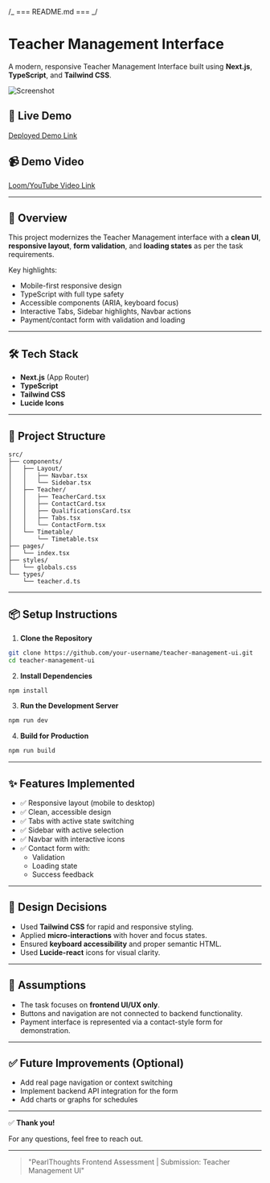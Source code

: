 /_ === README.md === _/

# Teacher Management Interface

A modern, responsive Teacher Management Interface built using **Next.js**, **TypeScript**, and **Tailwind CSS**.

![Screenshot](./screenshot.png)

## 🚀 Live Demo

[Deployed Demo Link](https://your-vercel-demo-link.com)

## 📹 Demo Video

[Loom/YouTube Video Link](https://your-demo-video-link.com)

---

## 📄 Overview

This project modernizes the Teacher Management interface with a **clean UI**, **responsive layout**, **form validation**, and **loading states** as per the task requirements.

Key highlights:

- Mobile-first responsive design
- TypeScript with full type safety
- Accessible components (ARIA, keyboard focus)
- Interactive Tabs, Sidebar highlights, Navbar actions
- Payment/contact form with validation and loading

---

## 🛠 Tech Stack

- **Next.js** (App Router)
- **TypeScript**
- **Tailwind CSS**
- **Lucide Icons**

---

## 📂 Project Structure

```
src/
├── components/
│   ├── Layout/
│   │   ├── Navbar.tsx
│   │   └── Sidebar.tsx
│   ├── Teacher/
│   │   ├── TeacherCard.tsx
│   │   ├── ContactCard.tsx
│   │   ├── QualificationsCard.tsx
│   │   ├── Tabs.tsx
│   │   └── ContactForm.tsx
│   └── Timetable/
│       └── Timetable.tsx
├── pages/
│   └── index.tsx
├── styles/
│   └── globals.css
└── types/
    └── teacher.d.ts
```

---

## 📦 Setup Instructions

1. **Clone the Repository**

```bash
git clone https://github.com/your-username/teacher-management-ui.git
cd teacher-management-ui
```

2. **Install Dependencies**

```bash
npm install
```

3. **Run the Development Server**

```bash
npm run dev
```

4. **Build for Production**

```bash
npm run build
```

---

## ✨ Features Implemented

- ✅ Responsive layout (mobile to desktop)
- ✅ Clean, accessible design
- ✅ Tabs with active state switching
- ✅ Sidebar with active selection
- ✅ Navbar with interactive icons
- ✅ Contact form with:
  - Validation
  - Loading state
  - Success feedback

---

## 🎨 Design Decisions

- Used **Tailwind CSS** for rapid and responsive styling.
- Applied **micro-interactions** with hover and focus states.
- Ensured **keyboard accessibility** and proper semantic HTML.
- Used **Lucide-react** icons for visual clarity.

---

## 📝 Assumptions

- The task focuses on **frontend UI/UX only**.
- Buttons and navigation are not connected to backend functionality.
- Payment interface is represented via a contact-style form for demonstration.

---

## ✅ Future Improvements (Optional)

- Add real page navigation or context switching
- Implement backend API integration for the form
- Add charts or graphs for schedules

---

✅ **Thank you!**

For any questions, feel free to reach out.

---

> "PearlThoughts Frontend Assessment | Submission: Teacher Management UI"
